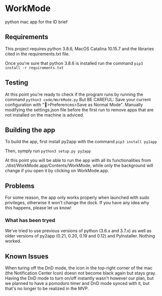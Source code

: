 # WorkMode
python mac app for the ID brief

## Requirements

This project requires python 3.8.6, MacOS Catalina 10.15.7 and the libraries cited in the requirements.txt file.

Once you're sure that python 3.8.6 is installed run the command 
`pip3 install -r requirements.txt`

## Testing

At this point you're ready to check if the program runs by running the command
`python3 code/WorkMode.py`
But BE CAREFUL: Save your current configuration with "🔆>Preferences>Save as Normal Mode".
Manually modifying the settings.json file before the first run to remove apps that are not installed on the machine is adviced.

## Building the app

To build the app, first install py2app with the command
`pip3 install py2app`

Then, symply run
`python3 setup.py py2app`

At this point you will be able to run the app with all its functionalities from ./dist/WorkMode.app/Contents/WorkMode, while only the background will change if you open it by clicking on WorkMode.app.


## Problems

For some reason, the app only works properly when launched with sudo privileges, otherwise it won't change the dock. If you have any idea why this happens, please let us know!

### What has been tryed

We’ve tried to use previous versions of python (3.6.x and 3.7.x) as well as older versions of py2app (0.21, 0.20, 0.19 and 0.12) and PyInstaller. Nothing worked.

## Known Issues

When turing off the DnD mode, the icon in the top-right corner of the mac (the Notification Center Icon) doesn not become black again but stays gray.
Having the DnD mode to turn on/off instantly wasn't however our plan, but we planned to have a pomodoro timer and DnD mode synced with it, but that's no longer to be realized in the MVP.

